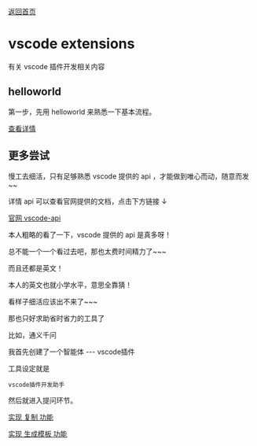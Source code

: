 [返回首页](/README.md)

# vscode extensions

有关 vscode 插件开发相关内容

## helloworld

第一步，先用 helloworld 来熟悉一下基本流程。

[查看详情](./helloworld.md)

## 更多尝试

慢工去细活，只有足够熟悉 vscode 提供的 api ，才能做到唯心而动，随意而发~~

详情 api 可以查看官网提供的文档，点击下方链接 ↓

[官网 vscode-api](https://code.visualstudio.com/api/references/vscode-api)

本人粗略的看了一下，vscode 提供的 api 是真多呀！

总不能一个一个看过去吧，那也太费时间精力了~~~

而且还都是英文！

本人的英文也就小学水平，意思全靠猜！

看样子细活应该出不来了~~~

那也只好求助省时省力的工具了

比如，通义千问

我首先创建了一个智能体 --- vscode插件

工具设定就是

```
vscode插件开发助手
```

然后就进入提问环节。

[实现 复制 功能](./copy.md)

[实现 生成模板 功能](./generate-template.md)
